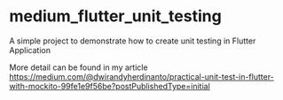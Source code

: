 # medium_flutter_unit_testing

A simple project to demonstrate how to create unit testing in Flutter Application

More detail can be found in my article https://medium.com/@dwirandyherdinanto/practical-unit-test-in-flutter-with-mockito-99fe1e9f56be?postPublishedType=initial
